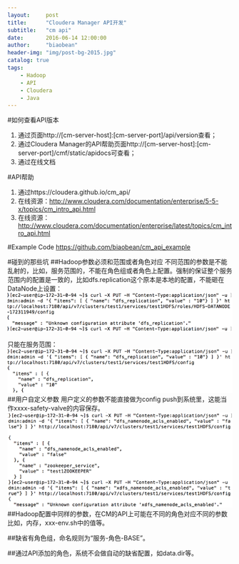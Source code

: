 ```yaml
---
layout:     post
title:      "Cloudera Manager API开发"
subtitle:   "cm api"
date:       2016-06-14 12:00:00
author:     "biaobean"
header-img: "img/post-bg-2015.jpg"
catalog: true
tags:
    - Hadoop
    - API
    - Cloudera
    - Java
---
```

#如何查看API版本
1. 通过页面http://[cm-server-host]:[cm-server-port]/api/version查看；
2. 通过Cloudera Manager的API帮助页面http://[cm-server-host]:[cm-server-port]/cmf/static/apidocs可查看；
3. 通过在线文档

#API帮助
1. 通过https://cloudera.github.io/cm_api/
2. 在线资源：http://www.cloudera.com/documentation/enterprise/5-5-x/topics/cm_intro_api.html
3. 在线资源：http://www.cloudera.com/documentation/enterprise/latest/topics/cm_intro_api.html

#Example Code
https://github.com/biaobean/cm_api_example

#碰到的那些坑
##Hadoop参数必须和范围或者角色对应
不同范围的参数是不能乱射的，比如，服务范围的，不能在角色组或者角色上配置。强制的保证整个服务范围内的配置是一致的，比如dfs.replication这个原本是本地的配置，不能砸在DataNode上设置：
![img](/img/content/clouder-manager-api/1.png)

只能在服务范围：
![img](/img/content/clouder-manager-api/2.png)
##用户自定义参数
用户定义的参数不能直接做为config push到系统里，这能当作xxxx-safety-valve的内容保存。
![img](/img/content/clouder-manager-api/3.png)
##Hadoop配置中同样的参数，在CM的API上可能在不同的角色对应不同的参数
比如，内存，xxx-env.sh中的值等。

##缺省有角色组，命名规则为“服务-角色-BASE”。

##通过API添加的角色，系统不会做自动的缺省配置，如data.dir等。

